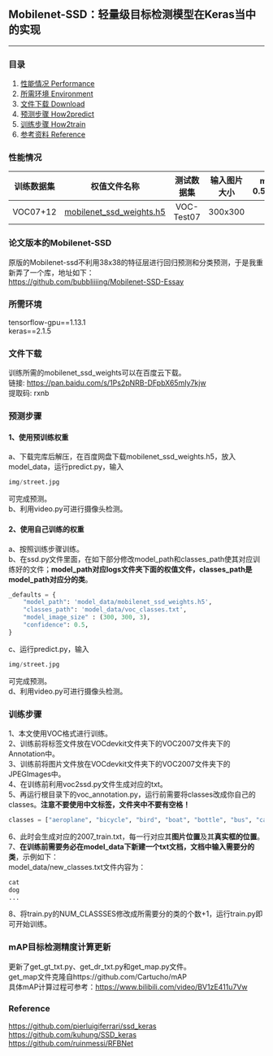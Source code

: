 ## Mobilenet-SSD：轻量级目标检测模型在Keras当中的实现
---

### 目录
1. [性能情况 Performance](#性能情况)
2. [所需环境 Environment](#所需环境)
3. [文件下载 Download](#文件下载)
4. [预测步骤 How2predict](#预测步骤)
5. [训练步骤 How2train](#训练步骤)
6. [参考资料 Reference](#Reference)

### 性能情况
| 训练数据集 | 权值文件名称 | 测试数据集 | 输入图片大小 | mAP 0.5:0.95 | mAP 0.5 |
| :-----: | :-----: | :------: | :------: | :------: | :-----: |
| VOC07+12 | [mobilenet_ssd_weights.h5](https://github.com/bubbliiiing/mobilenet-ssd-keras/releases/download/v1.0/mobilenet_ssd_weights.h5) | VOC-Test07 | 300x300| - | 65.12

### 论文版本的Mobilenet-SSD
原版的Mobilenet-ssd不利用38x38的特征层进行回归预测和分类预测，于是我重新弄了一个库，地址如下：   
https://github.com/bubbliiiing/Mobilenet-SSD-Essay

### 所需环境
tensorflow-gpu==1.13.1  
keras==2.1.5  

### 文件下载
训练所需的mobilenet_ssd_weights可以在百度云下载。    
链接: https://pan.baidu.com/s/1Ps2pNRB-DFpbX65mIy7kjw     
提取码: rxnb   

### 预测步骤
#### 1、使用预训练权重
a、下载完库后解压，在百度网盘下载mobilenet_ssd_weights.h5，放入model_data，运行predict.py，输入  
```python
img/street.jpg
```
可完成预测。  
b、利用video.py可进行摄像头检测。
#### 2、使用自己训练的权重
a、按照训练步骤训练。  
b、在ssd.py文件里面，在如下部分修改model_path和classes_path使其对应训练好的文件；**model_path对应logs文件夹下面的权值文件，classes_path是model_path对应分的类**。  
```python
_defaults = {
    "model_path": 'model_data/mobilenet_ssd_weights.h5',
    "classes_path": 'model_data/voc_classes.txt',
    "model_image_size" : (300, 300, 3),
    "confidence": 0.5,
}
```
c、运行predict.py，输入  
```python
img/street.jpg
```
可完成预测。  
d、利用video.py可进行摄像头检测。  

### 训练步骤
1、本文使用VOC格式进行训练。  
2、训练前将标签文件放在VOCdevkit文件夹下的VOC2007文件夹下的Annotation中。  
3、训练前将图片文件放在VOCdevkit文件夹下的VOC2007文件夹下的JPEGImages中。  
4、在训练前利用voc2ssd.py文件生成对应的txt。  
5、再运行根目录下的voc_annotation.py，运行前需要将classes改成你自己的classes。**注意不要使用中文标签，文件夹中不要有空格！**   
```python
classes = ["aeroplane", "bicycle", "bird", "boat", "bottle", "bus", "car", "cat", "chair", "cow", "diningtable", "dog", "horse", "motorbike", "person", "pottedplant", "sheep", "sofa", "train", "tvmonitor"]
```
6、此时会生成对应的2007_train.txt，每一行对应其**图片位置**及其**真实框的位置**。  
7、**在训练前需要务必在model_data下新建一个txt文档，文档中输入需要分的类**，示例如下：   
model_data/new_classes.txt文件内容为：   
```python
cat
dog
...
```
8、将train.py的NUM_CLASSSES修改成所需要分的类的个数+1，运行train.py即可开始训练。
### mAP目标检测精度计算更新
更新了get_gt_txt.py、get_dr_txt.py和get_map.py文件。  
get_map文件克隆自https://github.com/Cartucho/mAP  
具体mAP计算过程可参考：https://www.bilibili.com/video/BV1zE411u7Vw

### Reference
https://github.com/pierluigiferrari/ssd_keras  
https://github.com/kuhung/SSD_keras  
https://github.com/ruinmessi/RFBNet
